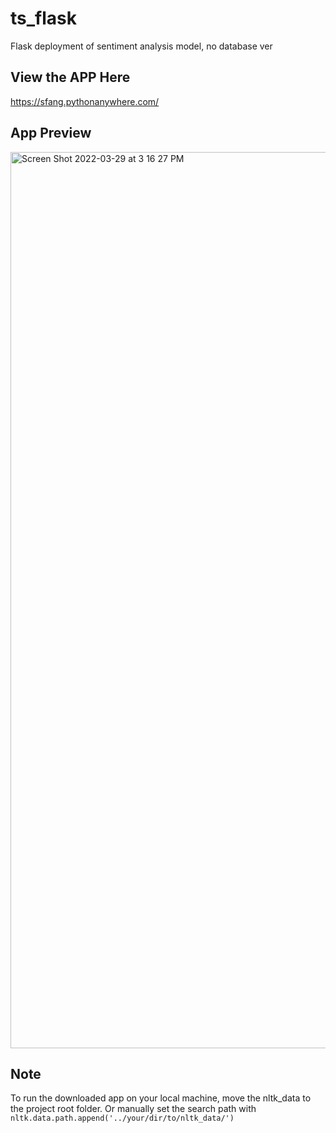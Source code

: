 # ts_flask
Flask deployment of sentiment analysis model, no database ver

View the APP Here
---
https://sfang.pythonanywhere.com/

App Preview
---
<img width="1434" alt="Screen Shot 2022-03-29 at 3 16 27 PM" src="https://user-images.githubusercontent.com/70257674/160690096-bf417953-0745-4c0a-9714-bf19dff9ab03.png">

Note
---
To run the downloaded app on your local machine, move the nltk_data to the project root folder.
Or manually set the search path with `nltk.data.path.append('../your/dir/to/nltk_data/')`
